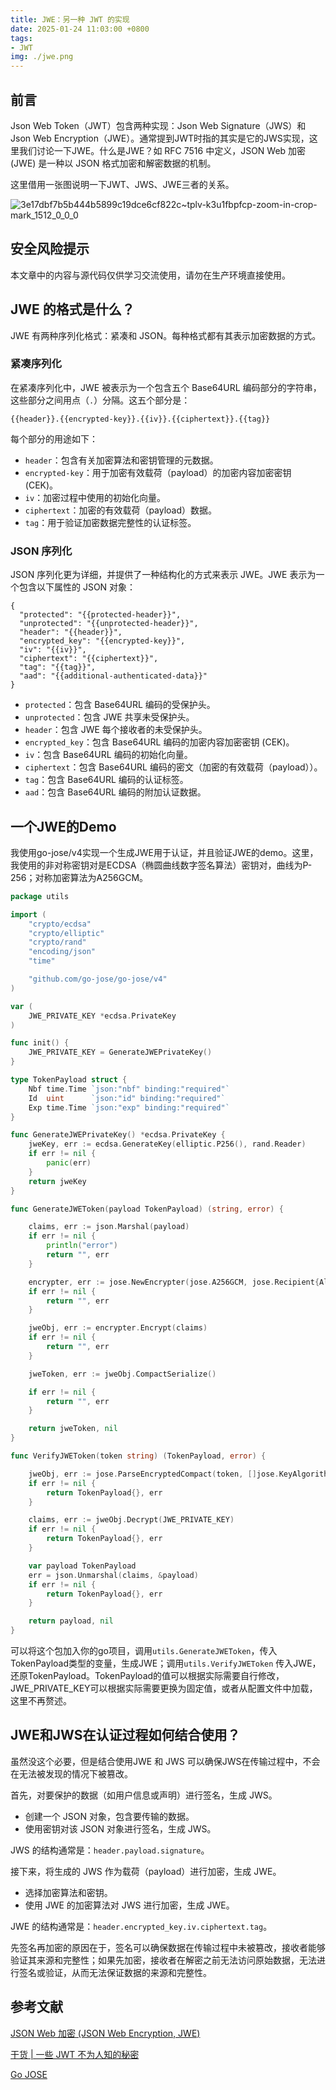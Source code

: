 ```yaml
---
title: JWE：另一种 JWT 的实现
date: 2025-01-24 11:03:00 +0800
tags: 
- JWT
img: ./jwe.png
---
```




## 前言

Json Web Token（JWT）包含两种实现：Json Web Signature（JWS）和Json Web Encryption（JWE）。通常提到JWT时指的其实是它的JWS实现，这里我们讨论一下JWE。什么是JWE？如 RFC 7516 中定义，JSON Web 加密 (JWE) 是一种以 JSON 格式加密和解密数据的机制。

这里借用一张图说明一下JWT、JWS、JWE三者的关系。

![3e17dbf7b5b444b5899c19dce6cf822c~tplv-k3u1fbpfcp-zoom-in-crop-mark_1512_0_0_0](./index.assets/3e17dbf7b5b444b5899c19dce6cf822ctplv-k3u1fbpfcp-zoom-in-crop-mark_1512_0_0_0.webp)



## 安全风险提示

本文章中的内容与源代码仅供学习交流使用，请勿在生产环境直接使用。



## JWE 的格式是什么？

JWE 有两种序列化格式：紧凑和 JSON。每种格式都有其表示加密数据的方式。

### 紧凑序列化

在紧凑序列化中，JWE 被表示为一个包含五个 Base64URL 编码部分的字符串，这些部分之间用点（`.`）分隔。这五个部分是：

```
{{header}}.{{encrypted-key}}.{{iv}}.{{ciphertext}}.{{tag}}
```

每个部分的用途如下：

- `header`：包含有关加密算法和密钥管理的元数据。
- `encrypted-key`：用于加密有效载荷（payload）的加密内容加密密钥 (CEK)。
- `iv`：加密过程中使用的初始化向量。
- `ciphertext`：加密的有效载荷（payload）数据。
- `tag`：用于验证加密数据完整性的认证标签。

### JSON 序列化

JSON 序列化更为详细，并提供了一种结构化的方式来表示 JWE。JWE 表示为一个包含以下属性的 JSON 对象：

```
{
  "protected": "{{protected-header}}",
  "unprotected": "{{unprotected-header}}",
  "header": "{{header}}",
  "encrypted_key": "{{encrypted-key}}",
  "iv": "{{iv}}",
  "ciphertext": "{{ciphertext}}",
  "tag": "{{tag}}",
  "aad": "{{additional-authenticated-data}}"
}
```

- `protected`：包含 Base64URL 编码的受保护头。
- `unprotected`：包含 JWE 共享未受保护头。
- `header`：包含 JWE 每个接收者的未受保护头。
- `encrypted_key`：包含 Base64URL 编码的加密内容加密密钥 (CEK)。
- `iv`：包含 Base64URL 编码的初始化向量。
- `ciphertext`：包含 Base64URL 编码的密文（加密的有效载荷（payload））。
- `tag`：包含 Base64URL 编码的认证标签。
- `aad`：包含 Base64URL 编码的附加认证数据。



## 一个JWE的Demo

我使用go-jose/v4实现一个生成JWE用于认证，并且验证JWE的demo。这里，我使用的非对称密钥对是ECDSA（椭圆曲线数字签名算法）密钥对，曲线为P-256；对称加密算法为A256GCM。

```go
package utils

import (
	"crypto/ecdsa"
	"crypto/elliptic"
	"crypto/rand"
	"encoding/json"
	"time"

	"github.com/go-jose/go-jose/v4"
)

var (
	JWE_PRIVATE_KEY *ecdsa.PrivateKey
)

func init() {
	JWE_PRIVATE_KEY = GenerateJWEPrivateKey()
}

type TokenPayload struct {
	Nbf time.Time `json:"nbf" binding:"required"`
	Id  uint      `json:"id" binding:"required"`
	Exp time.Time `json:"exp" binding:"required"`
}

func GenerateJWEPrivateKey() *ecdsa.PrivateKey {
	jweKey, err := ecdsa.GenerateKey(elliptic.P256(), rand.Reader)
	if err != nil {
		panic(err)
	}
	return jweKey
}

func GenerateJWEToken(payload TokenPayload) (string, error) {

	claims, err := json.Marshal(payload)
	if err != nil {
		println("error")
		return "", err
	}

	encrypter, err := jose.NewEncrypter(jose.A256GCM, jose.Recipient{Algorithm: jose.ECDH_ES_A256KW, Key: &JWE_PRIVATE_KEY.PublicKey}, nil)
	if err != nil {
		return "", err
	}

	jweObj, err := encrypter.Encrypt(claims)
	if err != nil {
		return "", err
	}

	jweToken, err := jweObj.CompactSerialize()

	if err != nil {
		return "", err
	}

	return jweToken, nil
}

func VerifyJWEToken(token string) (TokenPayload, error) {

	jweObj, err := jose.ParseEncryptedCompact(token, []jose.KeyAlgorithm{jose.ECDH_ES_A256KW}, []jose.ContentEncryption{jose.A256GCM})
	if err != nil {
		return TokenPayload{}, err
	}

	claims, err := jweObj.Decrypt(JWE_PRIVATE_KEY)
	if err != nil {
		return TokenPayload{}, err
	}

	var payload TokenPayload
	err = json.Unmarshal(claims, &payload)
	if err != nil {
		return TokenPayload{}, err
	}

	return payload, nil
}
```

可以将这个包加入你的go项目，调用`utils.GenerateJWEToken`，传入TokenPayload类型的变量，生成JWE；调用`utils.VerifyJWEToken` 传入JWE，还原TokenPayload。TokenPayload的值可以根据实际需要自行修改，JWE_PRIVATE_KEY可以根据实际需要更换为固定值，或者从配置文件中加载，这里不再赘述。



## JWE和JWS在认证过程如何结合使用？

虽然没这个必要，但是结合使用JWE 和 JWS 可以确保JWS在传输过程中，不会在无法被发现的情况下被篡改。

首先，对要保护的数据（如用户信息或声明）进行签名，生成 JWS。

- 创建一个 JSON 对象，包含要传输的数据。
- 使用密钥对该 JSON 对象进行签名，生成 JWS。

JWS 的结构通常是：`header.payload.signature`。

接下来，将生成的 JWS 作为载荷（payload）进行加密，生成 JWE。

- 选择加密算法和密钥。
- 使用 JWE 的加密算法对 JWS 进行加密，生成 JWE。

JWE 的结构通常是：`header.encrypted_key.iv.ciphertext.tag`。

先签名再加密的原因在于，签名可以确保数据在传输过程中未被篡改，接收者能够验证其来源和完整性；如果先加密，接收者在解密之前无法访问原始数据，无法进行签名或验证，从而无法保证数据的来源和完整性。



## 参考文献 

[JSON Web 加密 (JSON Web Encryption, JWE) ](https://auth-wiki.logto.io/zh/jwe)

[干货 | 一些 JWT 不为人知的秘密](https://juejin.cn/post/7063135773771431943)

[Go JOSE](https://pkg.go.dev/github.com/go-jose/go-jose/v4)
